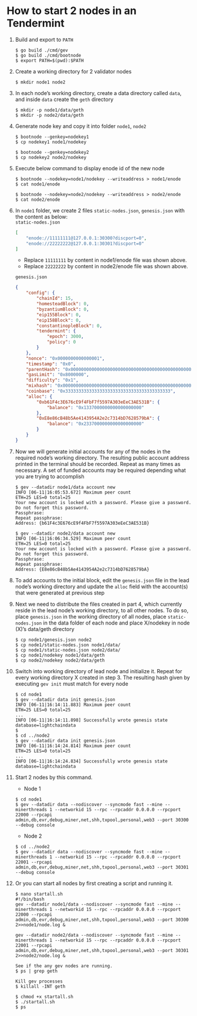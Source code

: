 # How to start 2 nodes in an Tendermint
1. Build and export to `PATH`
    ```shell
    $ go build ./cmd/gev
    $ go build ./cmd/bootnode
    $ export PATH=$(pwd):$PATH
    ```
2. Create a working directory for 2 validator nodes  
    ```shell
    $ mkdir node1 node2
    ```  

3. In each node’s working directory, create a data directory called `data`, and inside `data` create the `geth` directory   
    ```shell
    $ mkdir -p node1/data/geth
    $ mkdir -p node2/data/geth
    ```

4. Generate node key and copy it into folder `node1`, `node2`  
    ```shell
    $ bootnode --genkey=nodekey1
    $ cp nodekey1 node1/nodekey
    
    $ bootnode --genkey=nodekey2
    $ cp nodekey2 node2/nodekey
    ```

5. Execute below command to display enode id of the new node  
    ```shell
    $ bootnode --nodekey=node1/nodekey --writeaddress > node1/enode
    $ cat node1/enode

    $ bootnode --nodekey=node2/nodekey --writeaddress > node2/enode
    $ cat node2/enode
    ```

6. In `node1` folder, we create 2 files `static-nodes.json`, `genesis.json` with the content as below:  
    `static-nodes.json`
    ```json
    [
        "enode://11111111@127.0.0.1:30300?discport=0", 
        "enode://22222222@127.0.0.1:30301?discport=0"
    ]
    ```
    - Replace `11111111` by content in node1/enode file was shown above.
    - Replace `22222222` by content in node2/enode file was shown above.
       
    `genesis.json`
    ```json
    {
        "config": {
            "chainId": 15,
            "homesteadBlock": 0,
            "byzantiumBlock": 0,
            "eip155Block": 0,
            "eip158Block": 0,
            "constantinopleBlock": 0,
            "tendermint": {
                "epoch": 3000,
                "policy": 0
            }
        },
        "nonce": "0x0000000000000001",
        "timestamp": "0x0",
        "parentHash": "0x0000000000000000000000000000000000000000000000000000000000000000",
        "gasLimit": "0x8000000",
        "difficulty": "0x1",
        "mixhash": "0x0000000000000000000000000000000000000000000000000000000000000000",
        "coinbase": "0x3333333333333333333333333333333333333333",
        "alloc": {
            "0xb61F4c3E676cE9f4FbF7f5597A303eEeC3AE531B": {
                "balance": "0x1337000000000000000000"
            },
            "0xE8e86cB48b5Ae4143954A2e2c7314bD7628579bA": {
                "balance": "0x2337000000000000000000"
            }
        }
    }    
    ```   

7. Now we will generate initial accounts for any of the nodes in the required node’s working directory. The resulting public account address printed in the terminal should be recorded. Repeat as many times as necessary. A set of funded accounts may be required depending what you are trying to accomplish  
    ```sheel
    $ gev --datadir node1/data account new
    INFO [06-11|16:05:53.672] Maximum peer count                       ETH=25 LES=0 total=25
    Your new account is locked with a password. Please give a password. Do not forget this password.
    Passphrase: 
    Repeat passphrase: 
    Address: {b61F4c3E676cE9f4FbF7f5597A303eEeC3AE531B}

    $ gev --datadir node2/data account new
    INFO [06-11|16:06:34.529] Maximum peer count                       ETH=25 LES=0 total=25
    Your new account is locked with a password. Please give a password. Do not forget this password.
    Passphrase: 
    Repeat passphrase: 
    Address: {E8e86cB48b5Ae4143954A2e2c7314bD7628579bA}
    ```

8. To add accounts to the initial block, edit the `genesis.json` file in the lead node’s working directory and update the `alloc` field with the account(s) that were generated at previous step

9. Next we need to distribute the files created in part 4, which currently reside in the lead node’s working directory, to all other nodes. To do so, place `genesis.json` in the working directory of all nodes, place `static-nodes.json` in the data folder of each node and place X/nodekey in node (X)’s data/geth directory  
    ```shell
    $ cp node1/genesis.json node2
    $ cp node1/static-nodes.json node1/data/
    $ cp node1/static-nodes.json node2/data/
    $ cp node1/nodekey node1/data/geth
    $ cp node2/nodekey node2/data/geth
    ```

10. Switch into working directory of lead node and initialize it. Repeat for every working directory X created in step 3. The resulting hash given by executing `gev init` must match for every node  
    ```shell
    $ cd node1
    $ gev --datadir data init genesis.json
    INFO [06-11|16:14:11.883] Maximum peer count                       ETH=25 LES=0 total=25
    ...
    INFO [06-11|16:14:11.898] Successfully wrote genesis state         database=lightchaindata
    $
    $ cd ../node2
    $ gev --datadir data init genesis.json
    INFO [06-11|16:14:24.814] Maximum peer count                       ETH=25 LES=0 total=25
    ...
    INFO [06-11|16:14:24.834] Successfully wrote genesis state         database=lightchaindata   
    ```

11. Start 2 nodes by this command.  
    - Node 1
    ```shell
    $ cd node1
    $ gev --datadir data --nodiscover --syncmode fast --mine --minerthreads 1 --networkid 15 --rpc --rpcaddr 0.0.0.0 --rpcport 22000 --rpcapi admin,db,evr,debug,miner,net,shh,txpool,personal,web3 --port 30300 --debug console
    ```
    - Node 2
    ```shell
    $ cd ../node2
    $ gev --datadir data --nodiscover --syncmode fast --mine --minerthreads 1 --networkid 15 --rpc --rpcaddr 0.0.0.0 --rpcport 22001 --rpcapi admin,db,evr,debug,miner,net,shh,txpool,personal,web3 --port 30301 --debug console
    ```
    
12. Or you can start all nodes by first creating a script and running it.
    ```shell
    $ nano startall.sh
    #!/bin/bash
    gev --datadir node1/data --nodiscover --syncmode fast --mine --minerthreads 1 --networkid 15 --rpc --rpcaddr 0.0.0.0 --rpcport 22000 --rpcapi admin,db,evr,debug,miner,net,shh,txpool,personal,web3 --port 30300 2>>node1/node.log &

    gev --datadir node2/data --nodiscover --syncmode fast --mine --minerthreads 1 --networkid 15 --rpc --rpcaddr 0.0.0.0 --rpcport 22001 --rpcapi admin,db,evr,debug,miner,net,shh,txpool,personal,web3 --port 30301 2>>node2/node.log &
    ```

    ```shell
    See if the any gev nodes are running.
    $ ps | grep geth
    
    Kill gev processes
    $ killall -INT geth
    
    $ chmod +x startall.sh
    $ ./startall.sh
    $ ps
    ```
